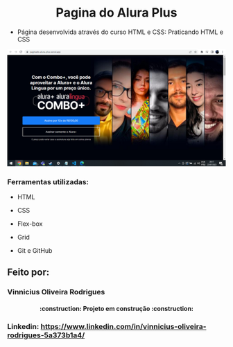 # <center> Pagina do Alura Plus </center>
* Página desenvolvida através do curso HTML e CSS: Praticando HTML e CSS

![imagemreadme](https://github.com/vinniciusrodrigues99/PaginadoAluraPlus/blob/main/assets/imagemdoreadme_alura.png?raw=true)
### Ferramentas utilizadas:
* HTML

* CSS

* Flex-box

* Grid

* Git e GitHub

## Feito por:

### Vinnicius Oliveira Rodrigues

<h4 align="center"> 
    :construction:  Projeto em construção  :construction:
</h4>

### Linkedin: https://www.linkedin.com/in/vinnicius-oliveira-rodrigues-5a373b1a4/
